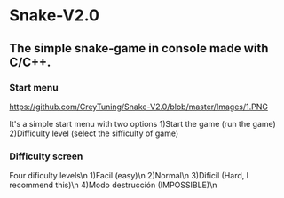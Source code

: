 # Snake-V2.0

## The simple snake-game in console made with C/C++.


### Start menu
https://github.com/CreyTuning/Snake-V2.0/blob/master/Images/1.PNG

It's a simple start menu with two options
1)Start the game (run the game)
2)Difficulty level (select the sifficulty of game)

### Difficulty screen
Four dificulty levels\n
1)Facil (easy)\n
2)Normal\n
3)Dificil (Hard, I recommend this)\n
4)Modo destrucción (IMPOSSIBLE)\n